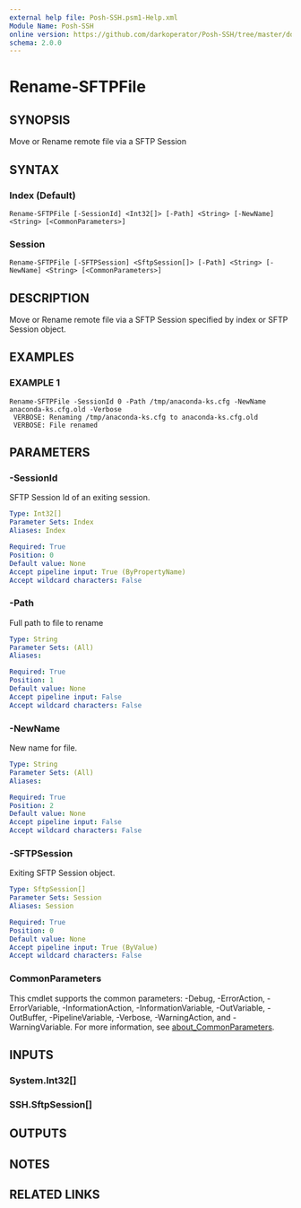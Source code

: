 ```yaml
---
external help file: Posh-SSH.psm1-Help.xml
Module Name: Posh-SSH
online version: https://github.com/darkoperator/Posh-SSH/tree/master/docs
schema: 2.0.0
---
```


# Rename-SFTPFile

## SYNOPSIS
Move or Rename remote file via a SFTP Session

## SYNTAX

### Index (Default)
```
Rename-SFTPFile [-SessionId] <Int32[]> [-Path] <String> [-NewName] <String> [<CommonParameters>]
```

### Session
```
Rename-SFTPFile [-SFTPSession] <SftpSession[]> [-Path] <String> [-NewName] <String> [<CommonParameters>]
```

## DESCRIPTION
Move or Rename remote file via a SFTP Session  specified by index or SFTP Session object.

## EXAMPLES

### EXAMPLE 1
```
Rename-SFTPFile -SessionId 0 -Path /tmp/anaconda-ks.cfg -NewName anaconda-ks.cfg.old -Verbose
 VERBOSE: Renaming /tmp/anaconda-ks.cfg to anaconda-ks.cfg.old
 VERBOSE: File renamed
```

## PARAMETERS

### -SessionId
SFTP Session Id of an exiting session.

```yaml
Type: Int32[]
Parameter Sets: Index
Aliases: Index

Required: True
Position: 0
Default value: None
Accept pipeline input: True (ByPropertyName)
Accept wildcard characters: False
```

### -Path
Full path to file to rename

```yaml
Type: String
Parameter Sets: (All)
Aliases:

Required: True
Position: 1
Default value: None
Accept pipeline input: False
Accept wildcard characters: False
```

### -NewName
New name for file.

```yaml
Type: String
Parameter Sets: (All)
Aliases:

Required: True
Position: 2
Default value: None
Accept pipeline input: False
Accept wildcard characters: False
```

### -SFTPSession
Exiting SFTP Session object.

```yaml
Type: SftpSession[]
Parameter Sets: Session
Aliases: Session

Required: True
Position: 0
Default value: None
Accept pipeline input: True (ByValue)
Accept wildcard characters: False
```

### CommonParameters
This cmdlet supports the common parameters: -Debug, -ErrorAction, -ErrorVariable, -InformationAction, -InformationVariable, -OutVariable, -OutBuffer, -PipelineVariable, -Verbose, -WarningAction, and -WarningVariable. For more information, see [about_CommonParameters](http://go.microsoft.com/fwlink/?LinkID=113216).

## INPUTS

### System.Int32[]
### SSH.SftpSession[]
## OUTPUTS

## NOTES

## RELATED LINKS
